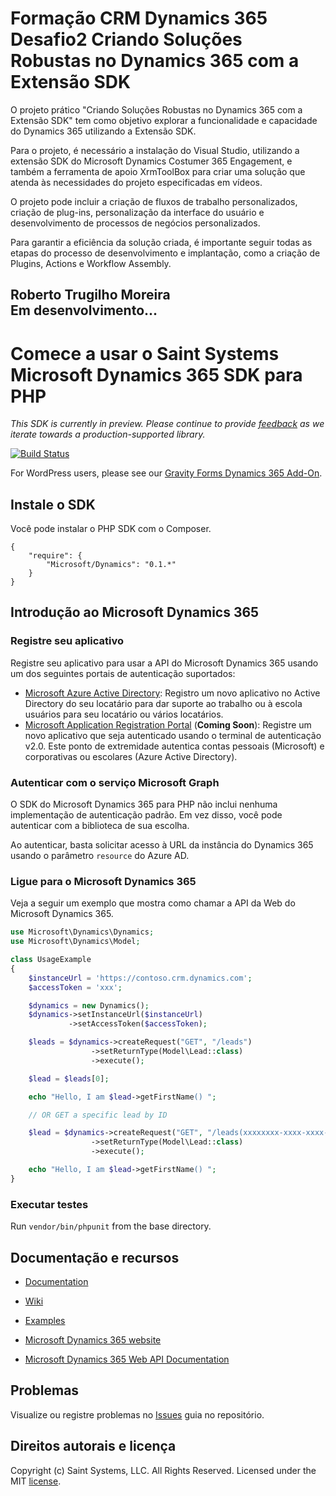 # Formação CRM Dynamics 365 Desafio2 Criando Soluções Robustas no Dynamics 365 com a Extensão SDK

O projeto prático "Criando Soluções Robustas no Dynamics 365 com a Extensão SDK" tem como objetivo explorar a funcionalidade e capacidade do Dynamics 365 utilizando a Extensão SDK.

Para o projeto, é necessário a instalação do Visual Studio,  utilizando a extensão SDK do Microsoft Dynamics Costumer 365 Engagement, e também a ferramenta de apoio XrmToolBox para criar uma solução que atenda às necessidades do projeto especificadas em vídeos.

O projeto pode incluir a criação de fluxos de trabalho personalizados, criação de plug-ins, personalização da interface do usuário e desenvolvimento de processos de negócios personalizados.

Para garantir a eficiência da solução criada, é importante seguir todas as etapas do processo de desenvolvimento e implantação, como a criação de Plugins, Actions e  Workflow Assembly.

## Roberto Trugilho Moreira<br>Em desenvolvimento...

# Comece a usar o Saint Systems Microsoft Dynamics 365 SDK para PHP

_This SDK is currently in preview. Please continue to provide [feedback](https://github.com/saintsystems/dynamics-sdk-php/issues/new) as we iterate towards a production-supported library._

[![Build Status](https://travis-ci.org/saintsystems/dynamics-sdk-php.svg?branch=master)](https://travis-ci.org/saintsystems/dynamics-sdk-php)

For WordPress users, please see our [Gravity Forms Dynamics 365 Add-On](https://www.saintsystems.com/products/gravity-forms-dynamics-crm-add-on/).

## Instale o SDK

Você pode instalar o PHP SDK com o Composer.

```
{
    "require": {
        "Microsoft/Dynamics": "0.1.*"
    }
}
```

## Introdução ao Microsoft Dynamics 365

### Registre seu aplicativo

Registre seu aplicativo para usar a API do Microsoft Dynamics 365 usando um dos seguintes
portais de autenticação suportados:

- [Microsoft Azure Active Directory](https://manage.windowsazure.com): Registro
  um novo aplicativo no Active Directory do seu locatário para dar suporte ao trabalho ou à escola
  usuários para seu locatário ou vários locatários.
- [Microsoft Application Registration Portal](https://apps.dev.microsoft.com) (**Coming Soon**):
  Registre um novo aplicativo que seja autenticado usando o terminal de autenticação v2.0. Este ponto de extremidade autentica contas pessoais (Microsoft) e corporativas ou escolares (Azure Active Directory).

### Autenticar com o serviço Microsoft Graph

O SDK do Microsoft Dynamics 365 para PHP não inclui nenhuma implementação de autenticação padrão.
Em vez disso, você pode autenticar com a biblioteca de sua escolha.

Ao autenticar, basta solicitar acesso à URL da instância do Dynamics 365 usando o parâmetro `resource` do Azure AD.

### Ligue para o Microsoft Dynamics 365

Veja a seguir um exemplo que mostra como chamar a API da Web do Microsoft Dynamics 365.

```php
use Microsoft\Dynamics\Dynamics;
use Microsoft\Dynamics\Model;

class UsageExample
{
    $instanceUrl = 'https://contoso.crm.dynamics.com';
    $accessToken = 'xxx';

    $dynamics = new Dynamics();
    $dynamics->setInstanceUrl($instanceUrl)
             ->setAccessToken($accessToken);

    $leads = $dynamics->createRequest("GET", "/leads")
                  ->setReturnType(Model\Lead::class)
                  ->execute();

    $lead = $leads[0];

    echo "Hello, I am $lead->getFirstName() ";

    // OR GET a specific lead by ID

    $lead = $dynamics->createRequest("GET", "/leads(xxxxxxxx-xxxx-xxxx-xxxx-xxxxxxxxxxxx)")
                  ->setReturnType(Model\Lead::class)
                  ->execute();

    echo "Hello, I am $lead->getFirstName() ";
}
```

### Executar testes

Run `vendor/bin/phpunit` from the base directory.

## Documentação e recursos

- [Documentation](https://github.com/saintsystems/dynamics-sdk-php/blob/master/docs/index.html)

- [Wiki](https://github.com/saintsystems/dynamics-sdk-php/wiki)

- [Examples](https://github.com/saintsystems/dynamics-sdk-php/wiki/Example-calls)

- [Microsoft Dynamics 365 website](https://www.microsoft.com/en-us/dynamics365)

- [Microsoft Dynamics 365 Web API Documentation](https://msdn.microsoft.com/library/mt593051.aspx#documentation)

## Problemas

Visualize ou registre problemas no [Issues](https://github.com/saintsystems/dynamics-sdk-php/issues) guia no repositório.

## Direitos autorais e licença

Copyright (c) Saint Systems, LLC. All Rights Reserved. Licensed under the MIT [license](LICENSE).
